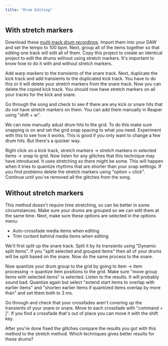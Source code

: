 ```yaml
---
title: "Drum Editing"
---
```


## With stretch markers

Download these [multi-track drum recordings](https://dakotastateuniversity-my.sharepoint.com/:u:/g/personal/tate_carson_dsu_edu/ESKPQULosVtBkw8LU4tYthMBuK_U4w5S7-GzmA30tjEtvg?e=KjL4Op). Import them into your DAW and set the tempo to 100 bpm. Next, group all of the items together so that editing one track will edit all of them. Copy this project to create an identical project to edit the drums without using stretch markers. It's important to know how to do it with and without stretch markers.

Add warp markers to the transients of the snare track. Next, duplicate the kick track and add transients to the duplicated kick track. You have to do this or it will delete your stretch markers from the snare track. Now you can delete the copied kick track. You should now have stretch markers on all your tracks for the kick and snare.

Go through the song and check to see if there are any kick or snare hits that do not have stretch markers on them. You can add them manually in Reaper using "shift + w".

We can now manually adust drum hits to the grid. To do this make sure snapping is on and set the grid snap spacing to what you need. Experiment with this to see how it works. This is good if you only want to change a few drum hits. But there's a quicker way.

Right click on a kick track, stretch markers -> stretch markers in selected items -> snap to grid. Now listen for any glitches that this technique may have introduced. It uses stretching so there might be some. This will happen when it tries to quantize rhythms that are shorter than your snap settings. If you find problems delete the stretch markers using "option + click". Continue until you've removed all the glitches from the song.

## Without stretch markers

This method doesn't require time stretching, so can be better in some circumstances. Make sure your drums are grouped so we can edit them at the same time. Next, make sure these options are selected in the options menu:

- Auto-crossfade media items when editing
- Trim content behind media items when editing

We'll first split up the snare track. Split it by its transients using "Dynamic split items". If you "split selected and grouped items" then all of your drums will be split based on the snare. Now do the same process to the snare.

Now quantize your drum group to the grid by going to item -> item processing -> quantize item positions to the grid. Make sure "move group items with selected items" is selected. Listen to the results. It will probably sound bad. Quantize again but select "extend start items to overlap with earlier items" and "shorten earlier items if quantized items overlap by more than" and set them both to 3 ms.

Go through and check that your crossfades aren't covering up the transients of your snare or snare. Move to each crossfade with "command + ]". If you find a crossfade that's out of place you can move it with the shift key.

After you're done fixed the glitches compare the results you got with this method to the stretch method. Which techniques gives better results for these drums?
